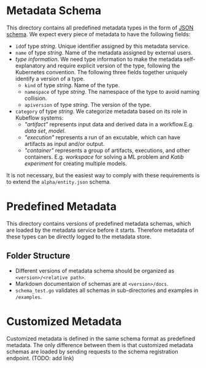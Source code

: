 # Metadata Schema

This directory contains all predefined metadata types in the form of [JSON schema](https://json-schema.org). We expect every piece of metadata to have the following fields:

- `id`of type _string_. Unique identifier assigned by this metadata service.
- `name` of type _string_. Name of the metadata assigned by external users.
- _type information_. We need type information to make the metadata self-explanatory and require explicit version of the type, following the Kubernetes convention. The following three fields together uniquely identify a version of a type.
    - `kind` of type _string_. Name of the type.
    - `namespace` of type _string_. The namespace of the type to avoid naming collision.
    - `apiversion` of type _string_. The version of the type.
- `category` of type _string_. We categorize metadata based on its role in Kubeflow systems:
   - _"artifact"_ represents input data and derived data in a workflow.E.g. _data set_, _model_.
   - _"execution"_ represents a run of an excutable, which can have artifacts as input and/or output.
   - _"container"_ represents a group of artifacts, executions, and other containers. E.g. _workspace_ for solving a ML problem and _Katib experiment_ for creating multiple models.

It is not necessary, but the easiest way to comply with these requirements is to extend the `alpha/entity.json` schema.

# Predefined Metadata
This directory contains versions of predefined metadata schemas, which are loaded by the metadata service before it starts. Therefore metadata of these types can be directly logged to the metadata store.

## Folder Structure

- Different versions of metadata schema should be organized as `<version>/<relative path>`.
- Markdown documentaion of schemas are at `<version>/docs`.
- `schema_test.go` validates all schemas in sub-directories and examples in `/examples`.

# Customized Metadata
Customized metadata is defined in the same schema format as predefined metadata. The only difference between them is that customized metadata schemas are loaded by sending requests to the schema registration endpoint. (TODO: add link) 
